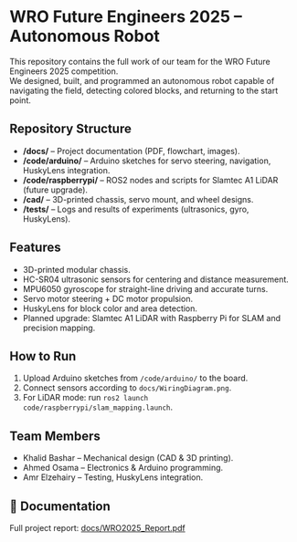 # WRO Future Engineers 2025 – Autonomous Robot

This repository contains the full work of our team for the WRO Future Engineers 2025 competition.  
We designed, built, and programmed an autonomous robot capable of navigating the field, detecting colored blocks, and returning to the start point.

## Repository Structure
- **/docs/** – Project documentation (PDF, flowchart, images).
- **/code/arduino/** – Arduino sketches for servo steering, navigation, HuskyLens integration.
- **/code/raspberrypi/** – ROS2 nodes and scripts for Slamtec A1 LiDAR (future upgrade).
- **/cad/** – 3D-printed chassis, servo mount, and wheel designs.
- **/tests/** – Logs and results of experiments (ultrasonics, gyro, HuskyLens).

## Features
- 3D-printed modular chassis.
- HC-SR04 ultrasonic sensors for centering and distance measurement.
- MPU6050 gyroscope for straight-line driving and accurate turns.
- Servo motor steering + DC motor propulsion.
- HuskyLens for block color and area detection.
- Planned upgrade: Slamtec A1 LiDAR with Raspberry Pi for SLAM and precision mapping.

## How to Run
1. Upload Arduino sketches from `/code/arduino/` to the board.
2. Connect sensors according to `docs/WiringDiagram.png`.
3. For LiDAR mode: run `ros2 launch code/raspberrypi/slam_mapping.launch`.

## Team Members
- Khalid Bashar – Mechanical design (CAD & 3D printing).
- Ahmed Osama – Electronics & Arduino programming.
- Amr Elzehairy – Testing, HuskyLens integration.

## 📖 Documentation
Full project report: [docs/WRO2025_Report.pdf](docs/WRO2025_Report.pdf)
